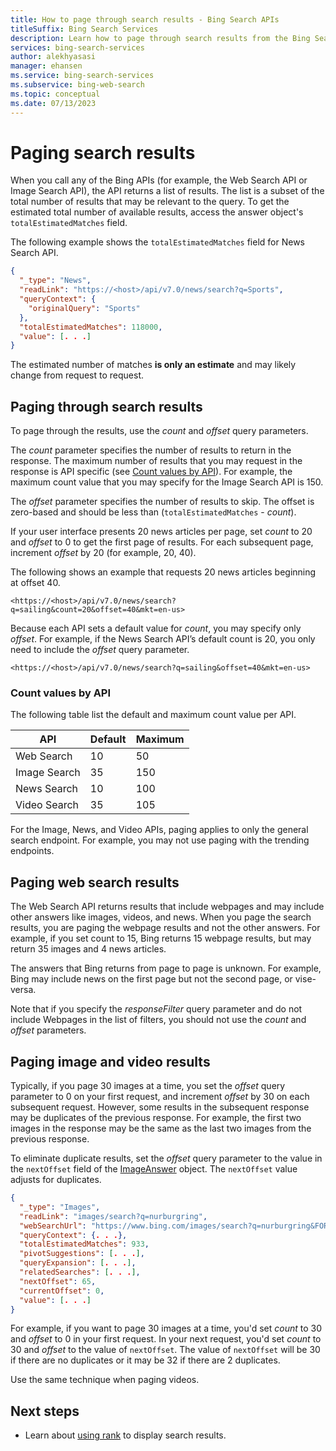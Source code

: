 ```yaml
---
title: How to page through search results - Bing Search APIs
titleSuffix: Bing Search Services
description: Learn how to page through search results from the Bing Search APIs.
services: bing-search-services
author: alekhyasasi
manager: ehansen
ms.service: bing-search-services
ms.subservice: bing-web-search
ms.topic: conceptual
ms.date: 07/13/2023
---
```


# Paging search results

When you call any of the Bing APIs (for example, the Web Search API or Image Search API), the API returns a list of results. The list is a subset of the total number of results that may be relevant to the query. To get the estimated total number of available results, access the answer object's `totalEstimatedMatches` field.

The following example shows the `totalEstimatedMatches` field for News Search API.

```json
{
  "_type": "News",
  "readLink": "https://<host>/api/v7.0/news/search?q=Sports",
  "queryContext": {
    "originalQuery": "Sports"
  },
  "totalEstimatedMatches": 118000,
  "value": [. . .]
}
```

The estimated number of matches **is only an estimate** and may likely change from request to request.

## Paging through search results

To page through the results, use the *count* and *offset* query parameters.

The *count* parameter specifies the number of results to return in the response. The maximum number of results that you may request in the response is API specific (see [Count values by API](#count-values-by-api)). For example, the maximum count value that you may specify for the Image Search API is 150.

The *offset* parameter specifies the number of results to skip. The offset is zero-based and should be less than (`totalEstimatedMatches` - *count*).

If your user interface presents 20 news articles per page, set *count* to 20 and *offset* to 0 to get the first page of results. For each subsequent page, increment *offset* by 20 (for example, 20, 40).

The following shows an example that requests 20 news articles beginning at offset 40.

`<https://<host>/api/v7.0/news/search?q=sailing&count=20&offset=40&mkt=en-us>`

Because each API sets a default value for *count*, you may specify only *offset*. For example, if the News Search API’s default count is 20, you only need to include the *offset* query parameter.

`<https://<host>/api/v7.0/news/search?q=sailing&offset=40&mkt=en-us>`

### Count values by API

The following table list the default and maximum count value per API.

|API|Default|Maximum
|-|-|-
|Web Search|10|50
|Image Search|35|150
|News Search|10|100
|Video Search|35|105

For the Image, News, and Video APIs, paging applies to only the general search endpoint. For example, you may not use paging with the trending endpoints.

## Paging web search results

The Web Search API returns results that include webpages and may include other answers like images, videos, and news. When you page the search results, you are paging the webpage results and not the other answers. For example, if you set count to 15, Bing returns 15 webpage results, but may return 35 images and 4 news articles.

The answers that Bing returns from page to page is unknown. For example, Bing may include news on the first page but not the second page, or vise-versa.

Note that if you specify the *responseFilter* query parameter and do not include Webpages in the list of filters, you should not use the *count* and *offset* parameters.

## Paging image and video results

Typically, if you page 30 images at a time, you set the *offset* query parameter to 0 on your first request, and increment *offset* by 30 on each subsequent request. However, some results in the subsequent response may be duplicates of the previous response. For example, the first two images in the response may be the same as the last two images from the previous response.

To eliminate duplicate results, set the *offset* query parameter to the value in the `nextOffset` field of the [ImageAnswer](../bing-image-search/reference/response-objects.md#imageanswer) object. The `nextOffset` value adjusts for duplicates.

```json
{
  "_type": "Images",
  "readLink": "images/search?q=nurburgring",
  "webSearchUrl": "https://www.bing.com/images/search?q=nurburgring&FORM=OIIARP",
  "queryContext": {. . .},
  "totalEstimatedMatches": 933,
  "pivotSuggestions": [. . .],
  "queryExpansion": [. . .],
  "relatedSearches": [. . .],
  "nextOffset": 65,
  "currentOffset": 0,
  "value": [. . .]
}
```

For example, if you want to page 30 images at a time, you'd set *count* to 30 and *offset* to 0 in your first request. In your next request, you'd set *count* to 30 and *offset* to the value of `nextOffset`. The value of `nextOffset` will be 30 if there are no duplicates or it may be 32 if there are 2 duplicates.

Use the same technique when paging videos.

## Next steps

- Learn about [using rank](rank-results.md) to display search results.
